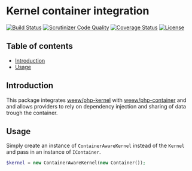 # Kernel container integration

[![Build Status](https://travis-ci.org/weew/php-kernel-container-aware.svg?branch=master)](https://travis-ci.org/weew/php-kernel-container-aware)
[![Scrutinizer Code Quality](https://scrutinizer-ci.com/g/weew/php-kernel-container-aware/badges/quality-score.png?b=master)](https://scrutinizer-ci.com/g/weew/php-kernel-container-aware/?branch=master)
[![Coverage Status](https://coveralls.io/repos/weew/php-kernel-container-aware/badge.svg?branch=master&service=github)](https://coveralls.io/github/weew/php-kernel-container-aware?branch=master)
[![License](https://poser.pugx.org/weew/php-kernel-container-aware/license)](https://packagist.org/packages/weew/php-kernel-container-aware)

## Table of contents

- [Introduction](#introduction)
- [Usage](#usage)

## Introduction

This package integrates [weew/php-kernel](https://github.com/weew/php-kernel) with [weew/php-container](https://github.com/weew/php-container) and and allows providers to rely on dependency injection and sharing of data trough the container.

## Usage

Simply create an instance of `ContainerAwareKernel` instead of the `Kernel` and pass in an instance of `IContainer`.

```php
$kernel = new ContainerAwareKernel(new Container());
```
